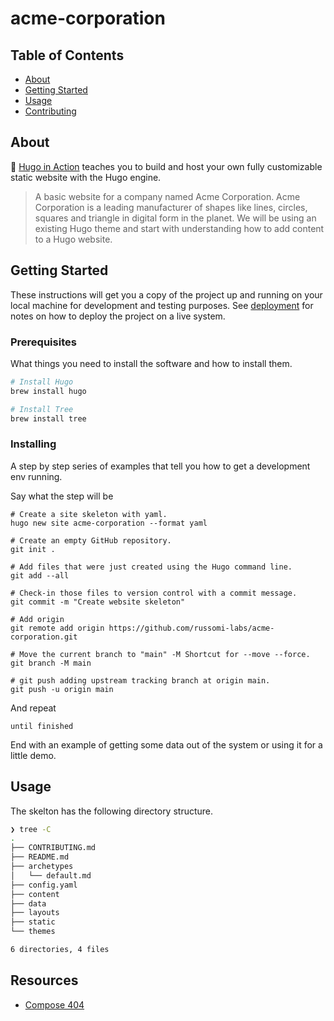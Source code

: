# acme-corporation

## Table of Contents

- [About](#about)
- [Getting Started](#getting_started)
- [Usage](#usage)
- [Contributing](../CONTRIBUTING.md)

## About <a name = "about"></a>

📖 [Hugo in Action](https://github.com/hugoinaction/hugoinaction) teaches you to build and host your own fully customizable static website with the Hugo engine.

> A basic website for a company named Acme Corporation. Acme Corporation is a leading manufacturer of shapes like lines, circles, squares and triangle in digital form in the planet. We will be using an existing Hugo theme and start with understanding how to add content to a Hugo website.

## Getting Started <a name = "getting_started"></a>

These instructions will get you a copy of the project up and running on your local machine for development and testing purposes. See [deployment](#deployment) for notes on how to deploy the project on a live system.

### Prerequisites

What things you need to install the software and how to install them.

``` bash
# Install Hugo
brew install hugo

# Install Tree
brew install tree
```

### Installing

A step by step series of examples that tell you how to get a development env running.

Say what the step will be

``` shell
# Create a site skeleton with yaml.
hugo new site acme-corporation --format yaml

# Create an empty GitHub repository.
git init .

# Add files that were just created using the Hugo command line.
git add --all

# Check-in those files to version control with a commit message.
git commit -m "Create website skeleton"

# Add origin
git remote add origin https://github.com/russomi-labs/acme-corporation.git

# Move the current branch to "main" -M Shortcut for --move --force.
git branch -M main

# git push adding upstream tracking branch at origin main.
git push -u origin main
```

And repeat

```
until finished
```

End with an example of getting some data out of the system or using it for a little demo.

## Usage <a name = "usage"></a>

The skelton has the following directory structure.

``` bash
❯ tree -C
.
├── CONTRIBUTING.md
├── README.md
├── archetypes
│   └── default.md
├── config.yaml
├── content
├── data
├── layouts
├── static
└── themes

6 directories, 4 files
```

## Resources

- [Compose 404](https://codepen.io/imathis/pen/ZYMmLx)
